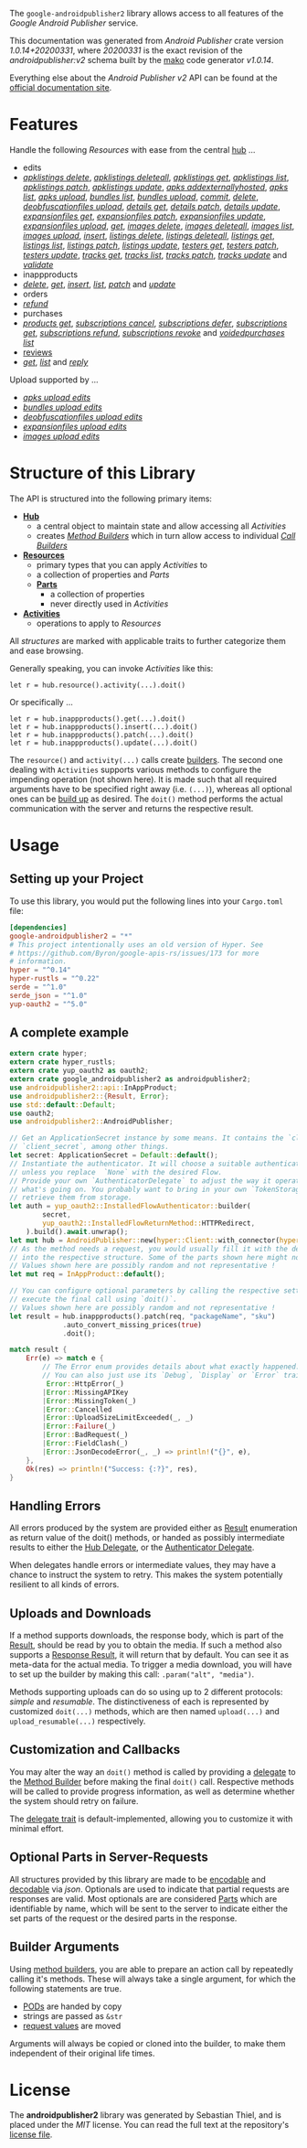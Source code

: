 <!---
DO NOT EDIT !
This file was generated automatically from 'src/mako/api/README.md.mako'
DO NOT EDIT !
-->
The `google-androidpublisher2` library allows access to all features of the *Google Android Publisher* service.

This documentation was generated from *Android Publisher* crate version *1.0.14+20200331*, where *20200331* is the exact revision of the *androidpublisher:v2* schema built by the [mako](http://www.makotemplates.org/) code generator *v1.0.14*.

Everything else about the *Android Publisher* *v2* API can be found at the
[official documentation site](https://developers.google.com/android-publisher).
# Features

Handle the following *Resources* with ease from the central [hub](https://docs.rs/google-androidpublisher2/1.0.14+20200331/google_androidpublisher2/AndroidPublisher) ... 

* edits
 * [*apklistings delete*](https://docs.rs/google-androidpublisher2/1.0.14+20200331/google_androidpublisher2/api::EditApklistingDeleteCall), [*apklistings deleteall*](https://docs.rs/google-androidpublisher2/1.0.14+20200331/google_androidpublisher2/api::EditApklistingDeleteallCall), [*apklistings get*](https://docs.rs/google-androidpublisher2/1.0.14+20200331/google_androidpublisher2/api::EditApklistingGetCall), [*apklistings list*](https://docs.rs/google-androidpublisher2/1.0.14+20200331/google_androidpublisher2/api::EditApklistingListCall), [*apklistings patch*](https://docs.rs/google-androidpublisher2/1.0.14+20200331/google_androidpublisher2/api::EditApklistingPatchCall), [*apklistings update*](https://docs.rs/google-androidpublisher2/1.0.14+20200331/google_androidpublisher2/api::EditApklistingUpdateCall), [*apks addexternallyhosted*](https://docs.rs/google-androidpublisher2/1.0.14+20200331/google_androidpublisher2/api::EditApkAddexternallyhostedCall), [*apks list*](https://docs.rs/google-androidpublisher2/1.0.14+20200331/google_androidpublisher2/api::EditApkListCall), [*apks upload*](https://docs.rs/google-androidpublisher2/1.0.14+20200331/google_androidpublisher2/api::EditApkUploadCall), [*bundles list*](https://docs.rs/google-androidpublisher2/1.0.14+20200331/google_androidpublisher2/api::EditBundleListCall), [*bundles upload*](https://docs.rs/google-androidpublisher2/1.0.14+20200331/google_androidpublisher2/api::EditBundleUploadCall), [*commit*](https://docs.rs/google-androidpublisher2/1.0.14+20200331/google_androidpublisher2/api::EditCommitCall), [*delete*](https://docs.rs/google-androidpublisher2/1.0.14+20200331/google_androidpublisher2/api::EditDeleteCall), [*deobfuscationfiles upload*](https://docs.rs/google-androidpublisher2/1.0.14+20200331/google_androidpublisher2/api::EditDeobfuscationfileUploadCall), [*details get*](https://docs.rs/google-androidpublisher2/1.0.14+20200331/google_androidpublisher2/api::EditDetailGetCall), [*details patch*](https://docs.rs/google-androidpublisher2/1.0.14+20200331/google_androidpublisher2/api::EditDetailPatchCall), [*details update*](https://docs.rs/google-androidpublisher2/1.0.14+20200331/google_androidpublisher2/api::EditDetailUpdateCall), [*expansionfiles get*](https://docs.rs/google-androidpublisher2/1.0.14+20200331/google_androidpublisher2/api::EditExpansionfileGetCall), [*expansionfiles patch*](https://docs.rs/google-androidpublisher2/1.0.14+20200331/google_androidpublisher2/api::EditExpansionfilePatchCall), [*expansionfiles update*](https://docs.rs/google-androidpublisher2/1.0.14+20200331/google_androidpublisher2/api::EditExpansionfileUpdateCall), [*expansionfiles upload*](https://docs.rs/google-androidpublisher2/1.0.14+20200331/google_androidpublisher2/api::EditExpansionfileUploadCall), [*get*](https://docs.rs/google-androidpublisher2/1.0.14+20200331/google_androidpublisher2/api::EditGetCall), [*images delete*](https://docs.rs/google-androidpublisher2/1.0.14+20200331/google_androidpublisher2/api::EditImageDeleteCall), [*images deleteall*](https://docs.rs/google-androidpublisher2/1.0.14+20200331/google_androidpublisher2/api::EditImageDeleteallCall), [*images list*](https://docs.rs/google-androidpublisher2/1.0.14+20200331/google_androidpublisher2/api::EditImageListCall), [*images upload*](https://docs.rs/google-androidpublisher2/1.0.14+20200331/google_androidpublisher2/api::EditImageUploadCall), [*insert*](https://docs.rs/google-androidpublisher2/1.0.14+20200331/google_androidpublisher2/api::EditInsertCall), [*listings delete*](https://docs.rs/google-androidpublisher2/1.0.14+20200331/google_androidpublisher2/api::EditListingDeleteCall), [*listings deleteall*](https://docs.rs/google-androidpublisher2/1.0.14+20200331/google_androidpublisher2/api::EditListingDeleteallCall), [*listings get*](https://docs.rs/google-androidpublisher2/1.0.14+20200331/google_androidpublisher2/api::EditListingGetCall), [*listings list*](https://docs.rs/google-androidpublisher2/1.0.14+20200331/google_androidpublisher2/api::EditListingListCall), [*listings patch*](https://docs.rs/google-androidpublisher2/1.0.14+20200331/google_androidpublisher2/api::EditListingPatchCall), [*listings update*](https://docs.rs/google-androidpublisher2/1.0.14+20200331/google_androidpublisher2/api::EditListingUpdateCall), [*testers get*](https://docs.rs/google-androidpublisher2/1.0.14+20200331/google_androidpublisher2/api::EditTesterGetCall), [*testers patch*](https://docs.rs/google-androidpublisher2/1.0.14+20200331/google_androidpublisher2/api::EditTesterPatchCall), [*testers update*](https://docs.rs/google-androidpublisher2/1.0.14+20200331/google_androidpublisher2/api::EditTesterUpdateCall), [*tracks get*](https://docs.rs/google-androidpublisher2/1.0.14+20200331/google_androidpublisher2/api::EditTrackGetCall), [*tracks list*](https://docs.rs/google-androidpublisher2/1.0.14+20200331/google_androidpublisher2/api::EditTrackListCall), [*tracks patch*](https://docs.rs/google-androidpublisher2/1.0.14+20200331/google_androidpublisher2/api::EditTrackPatchCall), [*tracks update*](https://docs.rs/google-androidpublisher2/1.0.14+20200331/google_androidpublisher2/api::EditTrackUpdateCall) and [*validate*](https://docs.rs/google-androidpublisher2/1.0.14+20200331/google_androidpublisher2/api::EditValidateCall)
* inappproducts
 * [*delete*](https://docs.rs/google-androidpublisher2/1.0.14+20200331/google_androidpublisher2/api::InappproductDeleteCall), [*get*](https://docs.rs/google-androidpublisher2/1.0.14+20200331/google_androidpublisher2/api::InappproductGetCall), [*insert*](https://docs.rs/google-androidpublisher2/1.0.14+20200331/google_androidpublisher2/api::InappproductInsertCall), [*list*](https://docs.rs/google-androidpublisher2/1.0.14+20200331/google_androidpublisher2/api::InappproductListCall), [*patch*](https://docs.rs/google-androidpublisher2/1.0.14+20200331/google_androidpublisher2/api::InappproductPatchCall) and [*update*](https://docs.rs/google-androidpublisher2/1.0.14+20200331/google_androidpublisher2/api::InappproductUpdateCall)
* orders
 * [*refund*](https://docs.rs/google-androidpublisher2/1.0.14+20200331/google_androidpublisher2/api::OrderRefundCall)
* purchases
 * [*products get*](https://docs.rs/google-androidpublisher2/1.0.14+20200331/google_androidpublisher2/api::PurchaseProductGetCall), [*subscriptions cancel*](https://docs.rs/google-androidpublisher2/1.0.14+20200331/google_androidpublisher2/api::PurchaseSubscriptionCancelCall), [*subscriptions defer*](https://docs.rs/google-androidpublisher2/1.0.14+20200331/google_androidpublisher2/api::PurchaseSubscriptionDeferCall), [*subscriptions get*](https://docs.rs/google-androidpublisher2/1.0.14+20200331/google_androidpublisher2/api::PurchaseSubscriptionGetCall), [*subscriptions refund*](https://docs.rs/google-androidpublisher2/1.0.14+20200331/google_androidpublisher2/api::PurchaseSubscriptionRefundCall), [*subscriptions revoke*](https://docs.rs/google-androidpublisher2/1.0.14+20200331/google_androidpublisher2/api::PurchaseSubscriptionRevokeCall) and [*voidedpurchases list*](https://docs.rs/google-androidpublisher2/1.0.14+20200331/google_androidpublisher2/api::PurchaseVoidedpurchaseListCall)
* [reviews](https://docs.rs/google-androidpublisher2/1.0.14+20200331/google_androidpublisher2/api::Review)
 * [*get*](https://docs.rs/google-androidpublisher2/1.0.14+20200331/google_androidpublisher2/api::ReviewGetCall), [*list*](https://docs.rs/google-androidpublisher2/1.0.14+20200331/google_androidpublisher2/api::ReviewListCall) and [*reply*](https://docs.rs/google-androidpublisher2/1.0.14+20200331/google_androidpublisher2/api::ReviewReplyCall)


Upload supported by ...

* [*apks upload edits*](https://docs.rs/google-androidpublisher2/1.0.14+20200331/google_androidpublisher2/api::EditApkUploadCall)
* [*bundles upload edits*](https://docs.rs/google-androidpublisher2/1.0.14+20200331/google_androidpublisher2/api::EditBundleUploadCall)
* [*deobfuscationfiles upload edits*](https://docs.rs/google-androidpublisher2/1.0.14+20200331/google_androidpublisher2/api::EditDeobfuscationfileUploadCall)
* [*expansionfiles upload edits*](https://docs.rs/google-androidpublisher2/1.0.14+20200331/google_androidpublisher2/api::EditExpansionfileUploadCall)
* [*images upload edits*](https://docs.rs/google-androidpublisher2/1.0.14+20200331/google_androidpublisher2/api::EditImageUploadCall)



# Structure of this Library

The API is structured into the following primary items:

* **[Hub](https://docs.rs/google-androidpublisher2/1.0.14+20200331/google_androidpublisher2/AndroidPublisher)**
    * a central object to maintain state and allow accessing all *Activities*
    * creates [*Method Builders*](https://docs.rs/google-androidpublisher2/1.0.14+20200331/google_androidpublisher2/client::MethodsBuilder) which in turn
      allow access to individual [*Call Builders*](https://docs.rs/google-androidpublisher2/1.0.14+20200331/google_androidpublisher2/client::CallBuilder)
* **[Resources](https://docs.rs/google-androidpublisher2/1.0.14+20200331/google_androidpublisher2/client::Resource)**
    * primary types that you can apply *Activities* to
    * a collection of properties and *Parts*
    * **[Parts](https://docs.rs/google-androidpublisher2/1.0.14+20200331/google_androidpublisher2/client::Part)**
        * a collection of properties
        * never directly used in *Activities*
* **[Activities](https://docs.rs/google-androidpublisher2/1.0.14+20200331/google_androidpublisher2/client::CallBuilder)**
    * operations to apply to *Resources*

All *structures* are marked with applicable traits to further categorize them and ease browsing.

Generally speaking, you can invoke *Activities* like this:

```Rust,ignore
let r = hub.resource().activity(...).doit()
```

Or specifically ...

```ignore
let r = hub.inappproducts().get(...).doit()
let r = hub.inappproducts().insert(...).doit()
let r = hub.inappproducts().patch(...).doit()
let r = hub.inappproducts().update(...).doit()
```

The `resource()` and `activity(...)` calls create [builders][builder-pattern]. The second one dealing with `Activities` 
supports various methods to configure the impending operation (not shown here). It is made such that all required arguments have to be 
specified right away (i.e. `(...)`), whereas all optional ones can be [build up][builder-pattern] as desired.
The `doit()` method performs the actual communication with the server and returns the respective result.

# Usage

## Setting up your Project

To use this library, you would put the following lines into your `Cargo.toml` file:

```toml
[dependencies]
google-androidpublisher2 = "*"
# This project intentionally uses an old version of Hyper. See
# https://github.com/Byron/google-apis-rs/issues/173 for more
# information.
hyper = "^0.14"
hyper-rustls = "^0.22"
serde = "^1.0"
serde_json = "^1.0"
yup-oauth2 = "^5.0"
```

## A complete example

```Rust
extern crate hyper;
extern crate hyper_rustls;
extern crate yup_oauth2 as oauth2;
extern crate google_androidpublisher2 as androidpublisher2;
use androidpublisher2::api::InAppProduct;
use androidpublisher2::{Result, Error};
use std::default::Default;
use oauth2;
use androidpublisher2::AndroidPublisher;

// Get an ApplicationSecret instance by some means. It contains the `client_id` and 
// `client_secret`, among other things.
let secret: ApplicationSecret = Default::default();
// Instantiate the authenticator. It will choose a suitable authentication flow for you, 
// unless you replace  `None` with the desired Flow.
// Provide your own `AuthenticatorDelegate` to adjust the way it operates and get feedback about 
// what's going on. You probably want to bring in your own `TokenStorage` to persist tokens and
// retrieve them from storage.
let auth = yup_oauth2::InstalledFlowAuthenticator::builder(
        secret,
        yup_oauth2::InstalledFlowReturnMethod::HTTPRedirect,
    ).build().await.unwrap();
let mut hub = AndroidPublisher::new(hyper::Client::with_connector(hyper::net::HttpsConnector::new(hyper_rustls::TlsClient::new())), auth);
// As the method needs a request, you would usually fill it with the desired information
// into the respective structure. Some of the parts shown here might not be applicable !
// Values shown here are possibly random and not representative !
let mut req = InAppProduct::default();

// You can configure optional parameters by calling the respective setters at will, and
// execute the final call using `doit()`.
// Values shown here are possibly random and not representative !
let result = hub.inappproducts().patch(req, "packageName", "sku")
             .auto_convert_missing_prices(true)
             .doit();

match result {
    Err(e) => match e {
        // The Error enum provides details about what exactly happened.
        // You can also just use its `Debug`, `Display` or `Error` traits
         Error::HttpError(_)
        |Error::MissingAPIKey
        |Error::MissingToken(_)
        |Error::Cancelled
        |Error::UploadSizeLimitExceeded(_, _)
        |Error::Failure(_)
        |Error::BadRequest(_)
        |Error::FieldClash(_)
        |Error::JsonDecodeError(_, _) => println!("{}", e),
    },
    Ok(res) => println!("Success: {:?}", res),
}

```
## Handling Errors

All errors produced by the system are provided either as [Result](https://docs.rs/google-androidpublisher2/1.0.14+20200331/google_androidpublisher2/client::Result) enumeration as return value of
the doit() methods, or handed as possibly intermediate results to either the 
[Hub Delegate](https://docs.rs/google-androidpublisher2/1.0.14+20200331/google_androidpublisher2/client::Delegate), or the [Authenticator Delegate](https://docs.rs/yup-oauth2/*/yup_oauth2/trait.AuthenticatorDelegate.html).

When delegates handle errors or intermediate values, they may have a chance to instruct the system to retry. This 
makes the system potentially resilient to all kinds of errors.

## Uploads and Downloads
If a method supports downloads, the response body, which is part of the [Result](https://docs.rs/google-androidpublisher2/1.0.14+20200331/google_androidpublisher2/client::Result), should be
read by you to obtain the media.
If such a method also supports a [Response Result](https://docs.rs/google-androidpublisher2/1.0.14+20200331/google_androidpublisher2/client::ResponseResult), it will return that by default.
You can see it as meta-data for the actual media. To trigger a media download, you will have to set up the builder by making
this call: `.param("alt", "media")`.

Methods supporting uploads can do so using up to 2 different protocols: 
*simple* and *resumable*. The distinctiveness of each is represented by customized 
`doit(...)` methods, which are then named `upload(...)` and `upload_resumable(...)` respectively.

## Customization and Callbacks

You may alter the way an `doit()` method is called by providing a [delegate](https://docs.rs/google-androidpublisher2/1.0.14+20200331/google_androidpublisher2/client::Delegate) to the 
[Method Builder](https://docs.rs/google-androidpublisher2/1.0.14+20200331/google_androidpublisher2/client::CallBuilder) before making the final `doit()` call. 
Respective methods will be called to provide progress information, as well as determine whether the system should 
retry on failure.

The [delegate trait](https://docs.rs/google-androidpublisher2/1.0.14+20200331/google_androidpublisher2/client::Delegate) is default-implemented, allowing you to customize it with minimal effort.

## Optional Parts in Server-Requests

All structures provided by this library are made to be [encodable](https://docs.rs/google-androidpublisher2/1.0.14+20200331/google_androidpublisher2/client::RequestValue) and 
[decodable](https://docs.rs/google-androidpublisher2/1.0.14+20200331/google_androidpublisher2/client::ResponseResult) via *json*. Optionals are used to indicate that partial requests are responses 
are valid.
Most optionals are are considered [Parts](https://docs.rs/google-androidpublisher2/1.0.14+20200331/google_androidpublisher2/client::Part) which are identifiable by name, which will be sent to 
the server to indicate either the set parts of the request or the desired parts in the response.

## Builder Arguments

Using [method builders](https://docs.rs/google-androidpublisher2/1.0.14+20200331/google_androidpublisher2/client::CallBuilder), you are able to prepare an action call by repeatedly calling it's methods.
These will always take a single argument, for which the following statements are true.

* [PODs][wiki-pod] are handed by copy
* strings are passed as `&str`
* [request values](https://docs.rs/google-androidpublisher2/1.0.14+20200331/google_androidpublisher2/client::RequestValue) are moved

Arguments will always be copied or cloned into the builder, to make them independent of their original life times.

[wiki-pod]: http://en.wikipedia.org/wiki/Plain_old_data_structure
[builder-pattern]: http://en.wikipedia.org/wiki/Builder_pattern
[google-go-api]: https://github.com/google/google-api-go-client

# License
The **androidpublisher2** library was generated by Sebastian Thiel, and is placed 
under the *MIT* license.
You can read the full text at the repository's [license file][repo-license].

[repo-license]: https://github.com/Byron/google-apis-rsblob/master/LICENSE.md

